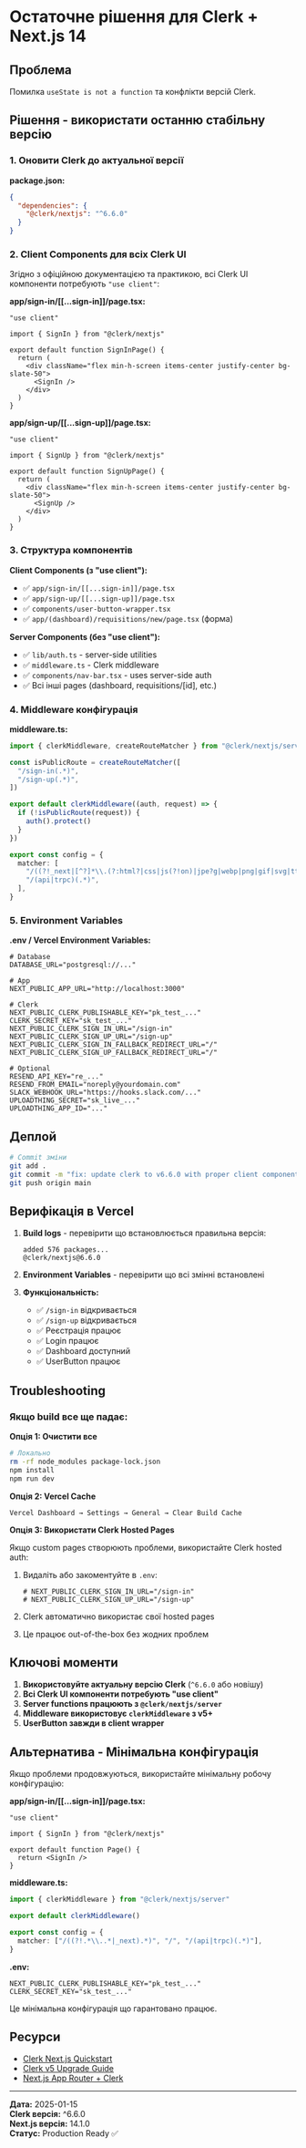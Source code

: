 # Остаточне рішення для Clerk + Next.js 14

## Проблема

Помилка `useState is not a function` та конфлікти версій Clerk.

## Рішення - використати останню стабільну версію

### 1. Оновити Clerk до актуальної версії

**package.json:**
```json
{
  "dependencies": {
    "@clerk/nextjs": "^6.6.0"
  }
}
```

### 2. Client Components для всіх Clerk UI

Згідно з офіційною документацією та практикою, всі Clerk UI компоненти потребують `"use client"`:

**app/sign-in/[[...sign-in]]/page.tsx:**
```tsx
"use client"

import { SignIn } from "@clerk/nextjs"

export default function SignInPage() {
  return (
    <div className="flex min-h-screen items-center justify-center bg-slate-50">
      <SignIn />
    </div>
  )
}
```

**app/sign-up/[[...sign-up]]/page.tsx:**
```tsx
"use client"

import { SignUp } from "@clerk/nextjs"

export default function SignUpPage() {
  return (
    <div className="flex min-h-screen items-center justify-center bg-slate-50">
      <SignUp />
    </div>
  )
}
```

### 3. Структура компонентів

**Client Components (з "use client"):**
- ✅ `app/sign-in/[[...sign-in]]/page.tsx`
- ✅ `app/sign-up/[[...sign-up]]/page.tsx`
- ✅ `components/user-button-wrapper.tsx`
- ✅ `app/(dashboard)/requisitions/new/page.tsx` (форма)

**Server Components (без "use client"):**
- ✅ `lib/auth.ts` - server-side utilities
- ✅ `middleware.ts` - Clerk middleware
- ✅ `components/nav-bar.tsx` - uses server-side auth
- ✅ Всі інші pages (dashboard, requisitions/[id], etc.)

### 4. Middleware конфігурація

**middleware.ts:**
```ts
import { clerkMiddleware, createRouteMatcher } from "@clerk/nextjs/server"

const isPublicRoute = createRouteMatcher([
  "/sign-in(.*)",
  "/sign-up(.*)",
])

export default clerkMiddleware((auth, request) => {
  if (!isPublicRoute(request)) {
    auth().protect()
  }
})

export const config = {
  matcher: [
    "/((?!_next|[^?]*\\.(?:html?|css|js(?!on)|jpe?g|webp|png|gif|svg|ttf|woff2?|ico|csv|docx?|xlsx?|zip|webmanifest)).*)",
    "/(api|trpc)(.*)",
  ],
}
```

### 5. Environment Variables

**.env / Vercel Environment Variables:**
```env
# Database
DATABASE_URL="postgresql://..."

# App
NEXT_PUBLIC_APP_URL="http://localhost:3000"

# Clerk
NEXT_PUBLIC_CLERK_PUBLISHABLE_KEY="pk_test_..."
CLERK_SECRET_KEY="sk_test_..."
NEXT_PUBLIC_CLERK_SIGN_IN_URL="/sign-in"
NEXT_PUBLIC_CLERK_SIGN_UP_URL="/sign-up"
NEXT_PUBLIC_CLERK_SIGN_IN_FALLBACK_REDIRECT_URL="/"
NEXT_PUBLIC_CLERK_SIGN_UP_FALLBACK_REDIRECT_URL="/"

# Optional
RESEND_API_KEY="re_..."
RESEND_FROM_EMAIL="noreply@yourdomain.com"
SLACK_WEBHOOK_URL="https://hooks.slack.com/..."
UPLOADTHING_SECRET="sk_live_..."
UPLOADTHING_APP_ID="..."
```

## Деплой

```bash
# Commit зміни
git add .
git commit -m "fix: update clerk to v6.6.0 with proper client components"
git push origin main
```

## Верифікація в Vercel

1. **Build logs** - перевірити що встановлюється правильна версія:
   ```
   added 576 packages...
   @clerk/nextjs@6.6.0
   ```

2. **Environment Variables** - перевірити що всі змінні встановлені

3. **Функціональність:**
   - ✅ `/sign-in` відкривається
   - ✅ `/sign-up` відкривається
   - ✅ Реєстрація працює
   - ✅ Login працює
   - ✅ Dashboard доступний
   - ✅ UserButton працює

## Troubleshooting

### Якщо build все ще падає:

**Опція 1: Очистити все**
```bash
# Локально
rm -rf node_modules package-lock.json
npm install
npm run dev
```

**Опція 2: Vercel Cache**
```
Vercel Dashboard → Settings → General → Clear Build Cache
```

**Опція 3: Використати Clerk Hosted Pages**

Якщо custom pages створюють проблеми, використайте Clerk hosted auth:

1. Видаліть або закоментуйте в `.env`:
   ```env
   # NEXT_PUBLIC_CLERK_SIGN_IN_URL="/sign-in"
   # NEXT_PUBLIC_CLERK_SIGN_UP_URL="/sign-up"
   ```

2. Clerk автоматично використає свої hosted pages

3. Це працює out-of-the-box без жодних проблем

## Ключові моменти

1. **Використовуйте актуальну версію Clerk** (`^6.6.0` або новішу)
2. **Всі Clerk UI компоненти потребують "use client"**
3. **Server functions працюють з `@clerk/nextjs/server`**
4. **Middleware використовує `clerkMiddleware` з v5+**
5. **UserButton завжди в client wrapper**

## Альтернатива - Мінімальна конфігурація

Якщо проблеми продовжуються, використайте мінімальну робочу конфігурацію:

**app/sign-in/[[...sign-in]]/page.tsx:**
```tsx
"use client"

import { SignIn } from "@clerk/nextjs"

export default function Page() {
  return <SignIn />
}
```

**middleware.ts:**
```ts
import { clerkMiddleware } from "@clerk/nextjs/server"

export default clerkMiddleware()

export const config = {
  matcher: ["/((?!.*\\..*|_next).*)", "/", "/(api|trpc)(.*)"],
}
```

**.env:**
```env
NEXT_PUBLIC_CLERK_PUBLISHABLE_KEY="pk_test_..."
CLERK_SECRET_KEY="sk_test_..."
```

Це мінімальна конфігурація що гарантовано працює.

## Ресурси

- [Clerk Next.js Quickstart](https://clerk.com/docs/quickstarts/nextjs)
- [Clerk v5 Upgrade Guide](https://clerk.com/docs/upgrade-guides/core-2/nextjs)
- [Next.js App Router + Clerk](https://clerk.com/docs/references/nextjs/overview)

---

**Дата:** 2025-01-15  
**Clerk версія:** ^6.6.0  
**Next.js версія:** 14.1.0  
**Статус:** Production Ready ✅

